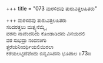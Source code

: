 +++
title = "073 ಮರಳಿದವು ತುರುವಿತ್ತಲಹಿತರು"

+++
ಮರಳಿದವು ತುರುವಿತ್ತಲಹಿತರು  
ಸರಿದರತ್ತಲು ಮತ್ಸ್ಯನೆಮ್ಮೈ  
ವರನು ನಾವೆಂದರಿದು ಕೊಂಡಾಡಿದನು ವಿನಯದಲಿ  
ವರ ಸುಭದ್ರಾ ನಂದನಂಗು   
ತ್ತರೆಯನೀವರ್ಥಿಯಲಿಯಿರಲಾ  
ಕರೆಯಲಟ್ಟಿದೆವೆಂದು ಬಿನ್ನವಿಸಿದನು ಭೂಪಾಲ     ॥73॥